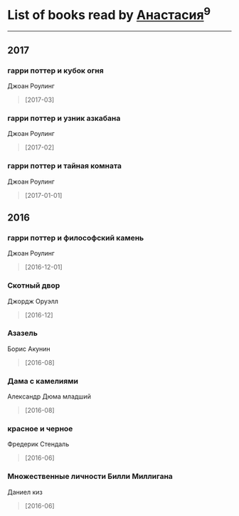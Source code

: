 # List of books read by [Анастасия](http://vk.com/id403474839)<sup>9</sup>
---

## 2017

### гарри поттер и кубок огня
Джоан Роулинг
> [2017-03] 


### гарри поттер и узник азкабана
Джоан Роулинг
> [2017-02] 


### гарри поттер и тайная комната
Джоан Роулинг
> [2017-01-01] 



## 2016

### гарри поттер и философский камень
Джоан Роулинг
> [2016-12-01] 


### Скотный двор
Джордж Оруэлл
> [2016-12] 


### Азазель
Борис Акунин
> [2016-08] 


### Дама с камелиями
Александр Дюма младший
> [2016-08] 


### красное и черное
Фредерик Стендаль
> [2016-06] 


### Множественные личности Билли Миллигана
Даниел киз
> [2016-06] 



